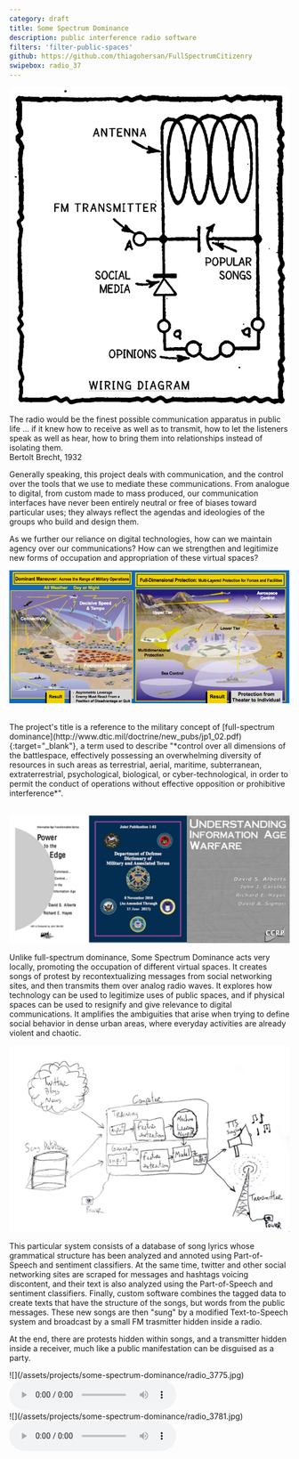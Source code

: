 ```yaml
---
category: draft
title: Some Spectrum Dominance
description: public interference radio software
filters: 'filter-public-spaces'
github: https://github.com/thiagohersan/FullSpectrumCitizenry
swipebox: radio_37
---
```

![](/assets/projects/some-spectrum-dominance/diagram00.png)

<div class="quote">
  The radio would be the finest possible communication apparatus in public life ... if it knew how to receive as well as to transmit, how to let the listeners speak as well as hear, how to bring them into relationships instead of isolating them.<br>
  <span class="quote-author">Bertolt Brecht, 1932</span>
</div>

Generally speaking, this project deals with communication, and the control over the tools that we use to mediate these communications. From analogue to digital, from custom made to mass produced, our communication interfaces have never been entirely neutral or free of biases toward particular uses; they always reflect the agendas and ideologies of the groups who build and design them.

As we further our reliance on digital technologies, how can we maintain agency over our communications? How can we strengthen and legitimize new forms of occupation and appropriation of these virtual spaces?

![](/assets/projects/some-spectrum-dominance/fsd.jpg)

<p style="color:#fff;line-height:0.25;">.</p>
The project's title is a reference to the military concept of [full-spectrum dominance](http://www.dtic.mil/doctrine/new_pubs/jp1_02.pdf){:target="_blank"}, a term used to describe "*control over all dimensions of the battlespace, effectively possessing an overwhelming diversity of resources in such areas as terrestrial, aerial, maritime, subterranean, extraterrestrial, psychological, biological, or cyber-technological, in order to permit the conduct of operations without effective opposition or prohibitive interference*".
<p style="color:#fff;line-height:0.25;">.</p>

![](/assets/projects/some-spectrum-dominance/reports.jpg)

Unlike full-spectrum dominance, Some Spectrum Dominance acts very locally, promoting the occupation of different virtual spaces. It creates songs of protest by recontextualizing messages from social networking sites, and then transmits them over analog radio waves. It explores how technology can be used to legitimize uses of public spaces, and if physical spaces can be used to resignify and give relevance to digital communications. It amplifies the ambiguities that arise when trying to define social behavior in dense urban areas, where everyday activities are already violent and chaotic.

![](/assets/projects/some-spectrum-dominance/diagram01.jpg)

This particular system consists of a database of song lyrics whose grammatical structure has been analyzed and annoted using Part-of-Speech and sentiment classifiers. At the same time, twitter and other social networking sites are scraped for messages and hashtags voicing discontent, and their text is also analyzed using the Part-of-Speech and sentiment classifiers. Finally, custom software combines the tagged data to create texts that have the structure of the songs, but words from the public messages. These new songs are then "sung" by a modified Text-to-Speech system and broadcast by a small FM trasmitter hidden inside a radio.

At the end, there are protests hidden within songs, and a transmitter hidden inside a receiver, much like a public manifestation can be disguised as a party.

<div class="img-mp3-container" markdown="1">
  ![](/assets/projects/some-spectrum-dominance/radio_3775.jpg)
  <audio class="audio-player" controls src="/assets/projects/some-spectrum-dominance/tweet.homem.vox.mp3"></audio>
</div>

<div class="img-mp3-container" markdown="1">
  ![](/assets/projects/some-spectrum-dominance/radio_3781.jpg)
  <audio class="audio-player" controls src="/assets/projects/some-spectrum-dominance/tweet.tristeza.vox.mp3"></audio>
</div>
